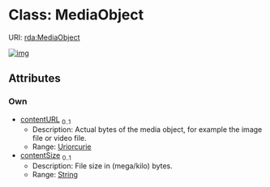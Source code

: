 
# Class: MediaObject




URI: [rda:MediaObject](https://example.org/rda/MediaObject)


[![img](https://yuml.me/diagram/nofunky;dir:TB/class/[MediaObject&#124;contentURL:uriorcurie%20%3F;contentSize:string%20%3F])](https://yuml.me/diagram/nofunky;dir:TB/class/[MediaObject&#124;contentURL:uriorcurie%20%3F;contentSize:string%20%3F])

## Attributes


### Own

 * [contentURL](contentURL.md)  <sub>0..1</sub>
     * Description: Actual bytes of the media object, for example the image file or video file.
     * Range: [Uriorcurie](types/Uriorcurie.md)
 * [contentSize](contentSize.md)  <sub>0..1</sub>
     * Description: File size in (mega/kilo) bytes.
     * Range: [String](types/String.md)
